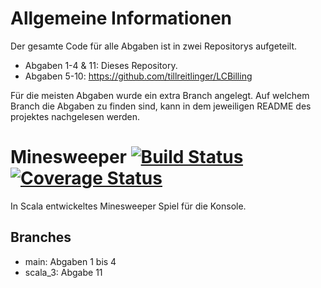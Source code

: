 # Allgemeine Informationen
Der gesamte Code für alle Abgaben ist in zwei Repositorys aufgeteilt.
- Abgaben 1-4 & 11: Dieses Repository.
- Abgaben 5-10: https://github.com/tillreitlinger/LCBilling

Für die meisten Abgaben wurde ein extra Branch angelegt. Auf welchem Branch die Abgaben zu finden sind, kann in dem jeweiligen README des projektes nachgelesen werden.

# Minesweeper [![Build Status](https://travis-ci.org/PaulIVI/Minesweeper.svg?branch=dev)](https://travis-ci.org/PaulIVI/Minesweeper) [![Coverage Status](https://coveralls.io/repos/github/PaulIVI/Minesweeper/badge.svg?branch=dev)](https://coveralls.io/github/PaulIVI/Minesweeper?branch=dev)

In Scala entwickeltes Minesweeper Spiel für die Konsole. 

## Branches 
- main: Abgaben 1 bis 4
- scala_3: Abgabe 11
